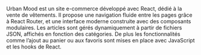 Urban Mood est un site e-commerce développé avec React, dédié à la vente de vêtements. 
Il propose une navigation fluide entre les pages grâce à React Router, et une interface moderne construite avec des composants modulaires. 
Les articles sont gérés dynamiquement à partir de fichiers JSON, affichés en fonction des catégories.
De plus les fonctionnalités comme l’ajout au panier ou aux favoris sont mises en place avec JavaScript et les hooks de React. 
